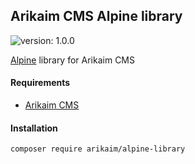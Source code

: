 ## Arikaim CMS Alpine library
![version: 1.0.0](https://img.shields.io/github/release/arikaim/alpine-library.svg)


[Alpine](https://github.com/alpinejs/alpine) library for Arikaim CMS 


#### Requirements 
  * [Arikaim CMS](https://github.com/arikaim/arikaim)
  

#### Installation

```sh
composer require arikaim/alpine-library
```
